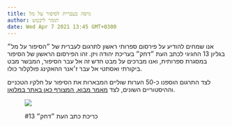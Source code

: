 ```yaml
---
title: גרסה בעברית לסיפור על מל
author: תומר ליכטש
date: Wed Apr 7 2021 13:45 GMT+0300
---
```


אנו שמחים להודיע על פירסום ספרותי ראשון לתרגום לעברית של ״הסיפור על מל״ בגליון 13 החגיגי לכתב העת ״דחק״ בעריכת יהודה ויזן. זהו הפירסום הראשון של הסיפור במסגרת ספרותית, ואנו מברכים על מבט חדש זה אל עבר הסיפור, המבשר מבט ביקורתי ואסתטי אל עבר ז׳אנר ההאקינג פולקלור כולו.

לצד התרגום הוספנו כ-50 הערות שוליים המבארות את הסיפור על חלקיו הטכניים וההיסטוריים השונים, לצד [מאמר מבוא, המצורף כאן באתר במלואו](/he/docs/preface).

<figure>

![](https://res.cloudinary.com/dcajl1s6a/image/upload/c_scale,w_786/v1646486680/mels-loop/9f8e9214adaaa4b57b29_yx777b.jpg)

<caption>
כריכת כתב העת ״דחק״ #13
</caption>

</figure>